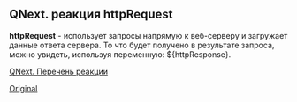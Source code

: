 ## QNext. реакция httpRequest

**httpRequest** - использует запросы напрямую к веб-серверу и загружает данные ответа сервера. То что будет получено в результате запроса, можно увидеть, используя переменную: ${httpResponse}.



[QNext. Перечень реакции](/docs-test/ph/reactions)
  
[Original](https://telegra.ph/QNext-admin-reaction-httpRequest-05-09)